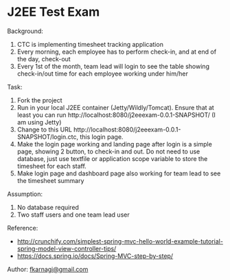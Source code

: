 # J2EE Test Exam

Background:

1. CTC is implementing timesheet tracking application
2. Every morning, each employee has to perform check-in, and at end of the day, check-out
3. Every 1st of the month, team lead will login to see the table showing check-in/out time for each employee working under him/her 

Task:

1. Fork the project
2. Run in your local J2EE container (Jetty/Wildly/Tomcat). Ensure that at least you can run http://localhost:8080/j2eeexam-0.0.1-SNAPSHOT/ (I am using Jetty)
3. Change to this URL http://localhost:8080/j2eeexam-0.0.1-SNAPSHOT/login.ctc, this login page.
4. Make the login page working and landing page after login is a simple page, showing 2 button, to check-in and out. Do not need to use database, just use textfile or application scope variable to store the timesheet for each staff.
5. Make login page and dashboard page also working for team lead to see the timesheet summary

Assumption:

1. No database required
2. Two staff users and one team lead user

Reference:

* http://crunchify.com/simplest-spring-mvc-hello-world-example-tutorial-spring-model-view-controller-tips/
* https://docs.spring.io/docs/Spring-MVC-step-by-step/


Author: fkarnagi@gmail.com

